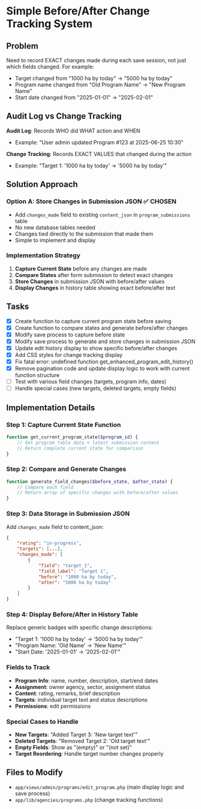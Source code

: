 # Simple Before/After Change Tracking System

## Problem
Need to record EXACT changes made during each save session, not just which fields changed. For example:
- Target changed from "1000 ha by today" → "5000 ha by today"  
- Program name changed from "Old Program Name" → "New Program Name"
- Start date changed from "2025-01-01" → "2025-02-01"

## Audit Log vs Change Tracking
**Audit Log**: Records WHO did WHAT action and WHEN
- Example: "User admin updated Program #123 at 2025-06-25 10:30"

**Change Tracking**: Records EXACT VALUES that changed during the action  
- Example: "Target 1: '1000 ha by today' → '5000 ha by today'"

## Solution Approach

### Option A: Store Changes in Submission JSON ✅ CHOSEN
- Add `changes_made` field to existing `content_json` in `program_submissions` table
- No new database tables needed
- Changes tied directly to the submission that made them
- Simple to implement and display

### Implementation Strategy
1. **Capture Current State** before any changes are made
2. **Compare States** after form submission to detect exact changes  
3. **Store Changes** in submission JSON with before/after values
4. **Display Changes** in history table showing exact before/after text

## Tasks
- [x] Create function to capture current program state before saving
- [x] Create function to compare states and generate before/after changes
- [x] Modify save process to capture before state
- [x] Modify save process to generate and store changes in submission JSON
- [x] Update edit history display to show specific before/after changes
- [x] Add CSS styles for change tracking display
- [x] Fix fatal error: undefined function get_enhanced_program_edit_history()
- [x] Remove pagination code and update display logic to work with current function structure
- [ ] Test with various field changes (targets, program info, dates)
- [ ] Handle special cases (new targets, deleted targets, empty fields)

## Implementation Details

### Step 1: Capture Current State Function
```php
function get_current_program_state($program_id) {
    // Get program table data + latest submission content
    // Return complete current state for comparison
}
```

### Step 2: Compare and Generate Changes
```php
function generate_field_changes($before_state, $after_state) {
    // Compare each field
    // Return array of specific changes with before/after values
}
```

### Step 3: Data Storage in Submission JSON
Add `changes_made` field to content_json:
```json
{
    "rating": "in-progress",
    "targets": [...],
    "changes_made": [
        {
            "field": "target_1",
            "field_label": "Target 1",
            "before": "1000 ha by today", 
            "after": "5000 ha by today"
        }
    ]
}
```

### Step 4: Display Before/After in History Table
Replace generic badges with specific change descriptions:
- "Target 1: '1000 ha by today' → '5000 ha by today'"
- "Program Name: 'Old Name' → 'New Name'" 
- "Start Date: '2025-01-01' → '2025-02-01'"

### Fields to Track
- **Program Info**: name, number, description, start/end dates
- **Assignment**: owner agency, sector, assignment status  
- **Content**: rating, remarks, brief description
- **Targets**: individual target text and status descriptions
- **Permissions**: edit permissions

### Special Cases to Handle
- **New Targets**: "Added Target 3: 'New target text'"
- **Deleted Targets**: "Removed Target 2: 'Old target text'"  
- **Empty Fields**: Show as "(empty)" or "(not set)"
- **Target Reordering**: Handle target number changes properly

## Files to Modify
- `app/views/admin/programs/edit_program.php` (main display logic and save process)
- `app/lib/agencies/programs.php` (change tracking functions)
